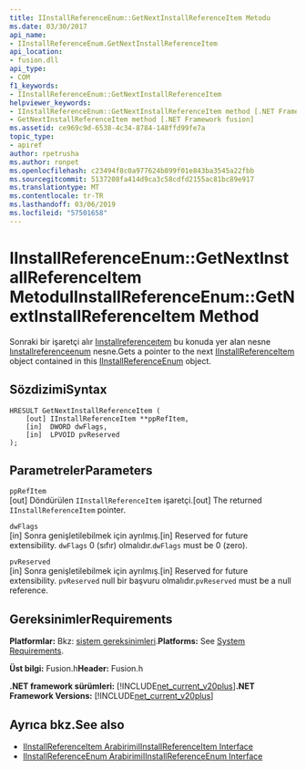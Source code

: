 ```yaml
---
title: IInstallReferenceEnum::GetNextInstallReferenceItem Metodu
ms.date: 03/30/2017
api_name:
- IInstallReferenceEnum.GetNextInstallReferenceItem
api_location:
- fusion.dll
api_type:
- COM
f1_keywords:
- IInstallReferenceEnum::GetNextInstallReferenceItem
helpviewer_keywords:
- IInstallReferenceEnum::GetNextInstallReferenceItem method [.NET Framework fusion]
- GetNextInstallReferenceItem method [.NET Framework fusion]
ms.assetid: ce969c9d-6538-4c34-8784-148ffd99fe7a
topic_type:
- apiref
author: rpetrusha
ms.author: ronpet
ms.openlocfilehash: c23494f8c0a977624b899f01e843ba3545a22fbb
ms.sourcegitcommit: 5137208fa414d9ca3c58cdfd2155ac81bc89e917
ms.translationtype: MT
ms.contentlocale: tr-TR
ms.lasthandoff: 03/06/2019
ms.locfileid: "57501658"
---
```

# <a name="iinstallreferenceenumgetnextinstallreferenceitem-method"></a><span data-ttu-id="f3430-102">IInstallReferenceEnum::GetNextInstallReferenceItem Metodu</span><span class="sxs-lookup"><span data-stu-id="f3430-102">IInstallReferenceEnum::GetNextInstallReferenceItem Method</span></span>
<span data-ttu-id="f3430-103">Sonraki bir işaretçi alır [Iınstallreferenceıtem](../../../../docs/framework/unmanaged-api/fusion/iinstallreferenceitem-interface.md) bu konuda yer alan nesne [Iınstallreferenceenum](../../../../docs/framework/unmanaged-api/fusion/iinstallreferenceenum-interface.md) nesne.</span><span class="sxs-lookup"><span data-stu-id="f3430-103">Gets a pointer to the next [IInstallReferenceItem](../../../../docs/framework/unmanaged-api/fusion/iinstallreferenceitem-interface.md) object contained in this [IInstallReferenceEnum](../../../../docs/framework/unmanaged-api/fusion/iinstallreferenceenum-interface.md) object.</span></span>  
  
## <a name="syntax"></a><span data-ttu-id="f3430-104">Sözdizimi</span><span class="sxs-lookup"><span data-stu-id="f3430-104">Syntax</span></span>  
  
```  
HRESULT GetNextInstallReferenceItem (  
    [out] IInstallReferenceItem **ppRefItem,  
    [in]  DWORD dwFlags,  
    [in]  LPVOID pvReserved  
);  
```  
  
## <a name="parameters"></a><span data-ttu-id="f3430-105">Parametreler</span><span class="sxs-lookup"><span data-stu-id="f3430-105">Parameters</span></span>  
 `ppRefItem`  
 <span data-ttu-id="f3430-106">[out] Döndürülen `IInstallReferenceItem` işaretçi.</span><span class="sxs-lookup"><span data-stu-id="f3430-106">[out] The returned `IInstallReferenceItem` pointer.</span></span>  
  
 `dwFlags`  
 <span data-ttu-id="f3430-107">[in] Sonra genişletilebilmek için ayrılmış.</span><span class="sxs-lookup"><span data-stu-id="f3430-107">[in] Reserved for future extensibility.</span></span> <span data-ttu-id="f3430-108">`dwFlags` 0 (sıfır) olmalıdır.</span><span class="sxs-lookup"><span data-stu-id="f3430-108">`dwFlags` must be 0 (zero).</span></span>  
  
 `pvReserved`  
 <span data-ttu-id="f3430-109">[in] Sonra genişletilebilmek için ayrılmış.</span><span class="sxs-lookup"><span data-stu-id="f3430-109">[in] Reserved for future extensibility.</span></span> <span data-ttu-id="f3430-110">`pvReserved` null bir başvuru olmalıdır.</span><span class="sxs-lookup"><span data-stu-id="f3430-110">`pvReserved` must be a null reference.</span></span>  
  
## <a name="requirements"></a><span data-ttu-id="f3430-111">Gereksinimler</span><span class="sxs-lookup"><span data-stu-id="f3430-111">Requirements</span></span>  
 <span data-ttu-id="f3430-112">**Platformlar:** Bkz: [sistem gereksinimleri](../../../../docs/framework/get-started/system-requirements.md).</span><span class="sxs-lookup"><span data-stu-id="f3430-112">**Platforms:** See [System Requirements](../../../../docs/framework/get-started/system-requirements.md).</span></span>  
  
 <span data-ttu-id="f3430-113">**Üst bilgi:** Fusion.h</span><span class="sxs-lookup"><span data-stu-id="f3430-113">**Header:** Fusion.h</span></span>  
  
 <span data-ttu-id="f3430-114">**.NET framework sürümleri:** [!INCLUDE[net_current_v20plus](../../../../includes/net-current-v20plus-md.md)]</span><span class="sxs-lookup"><span data-stu-id="f3430-114">**.NET Framework Versions:** [!INCLUDE[net_current_v20plus](../../../../includes/net-current-v20plus-md.md)]</span></span>  
  
## <a name="see-also"></a><span data-ttu-id="f3430-115">Ayrıca bkz.</span><span class="sxs-lookup"><span data-stu-id="f3430-115">See also</span></span>
- [<span data-ttu-id="f3430-116">IInstallReferenceItem Arabirimi</span><span class="sxs-lookup"><span data-stu-id="f3430-116">IInstallReferenceItem Interface</span></span>](../../../../docs/framework/unmanaged-api/fusion/iinstallreferenceitem-interface.md)
- [<span data-ttu-id="f3430-117">IInstallReferenceEnum Arabirimi</span><span class="sxs-lookup"><span data-stu-id="f3430-117">IInstallReferenceEnum Interface</span></span>](../../../../docs/framework/unmanaged-api/fusion/iinstallreferenceenum-interface.md)
